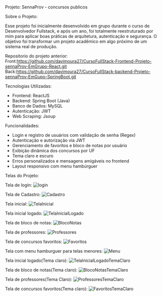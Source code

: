 Projeto: SennaProv - concursos publicos

Sobre o Projeto:

Esse projeto foi inicialmente desenvolvido em grupo durante o curso de Desenvolvedor Fullstack, e após um ano, foi totalmente reestruturado por mim para aplicar boas práticas de arquitetura, autenticação e segurança.
O objetivo foi transformar um projeto acadêmico em algo próximo de um sistema real de produção.

Repositorio do projeto anterior:
Front:https://github.com/davimoura27/CursoFullStack-Frontend-Projeto-sennaProv-EmGrupo-React.git
Back:https://github.com/davimoura27/CursoFullStack-backend-Projeto-sennaProv-EmGupo-SpringBoot.git

Tecnologias Utilizadas:

- Frontend: ReactJS  
- Backend: Spring Boot (Java)  
- Banco de Dados: MySQL  
- Autenticação: JWT  
- Web Scraping: Jsoup  

Funcionalidades:

- Login e registro de usuários com validação de senha (Regex)  
- Autenticação e autorização via JWT  
- Gerenciamento de favoritos e bloco de notas por usuário  
- Exibição dinâmica dos concursos por UF  
- Tema claro e escuro  
- Erros personalizados e mensagens amigáveis no frontend  
- Layout responsivo com menu hambúrguer  

Telas do Projeto:

 
Tela de login:
![login](images/TelaLogin.png)

Tela de Cadastro:
![Cadastro](images/TelaCadastro.png)

Tela inicial:
![TelaInicial](images/TelaInicial.png)

Tela inicial logado:
![TelaInicialLogado](images/TelaInicialLogado.png)

Tela de bloco de notas:
![BlocoNotas](images/TelaBlocoNotas.png)

Tela de professores:
![Professores](images/TelaProfessores.png)

Tela de concursos favoritos:
![Favoritos](images/TelaConcursosFavoritos.png)

Tela com menu hamburguer para telas menores:
![Menu](images/TelaMenorMenuHamburguer.png)

Tela inicial logado(Tema claro):
![TelaInicialLogadoTemaClaro](images/TelaMenorMenuHamburguer.png)

Tela de bloco de notas(Tema claro):
![BlocoNotasTemaClaro](images/TelaBlocoNotastemaclaro.png)

Tela de professores(Tema Claro):
![ProfessoresTemaClaro](images/TelaProfessoresTemaClaro.png)

Tela de concursos favoritos(Tema claro):
![FavoritosTemaClaro](images/TelaConcursosFavoritostemaclaro.png)










